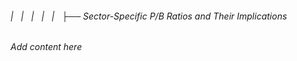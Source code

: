 ###### |   |   |   |   |   ├── Sector-Specific P/B Ratios and Their Implications

*Add content here*